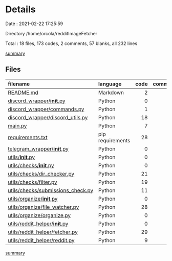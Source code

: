 # Details

Date : 2021-02-22 17:25:59

Directory /home/orcola/redditImageFetcher

Total : 18 files,  173 codes, 2 comments, 57 blanks, all 232 lines

[summary](results.md)

## Files
| filename | language | code | comment | blank | total |
| :--- | :--- | ---: | ---: | ---: | ---: |
| [README.md](/README.md) | Markdown | 2 | 0 | 1 | 3 |
| [discord_wrapper/__init__.py](/discord_wrapper/__init__.py) | Python | 0 | 0 | 1 | 1 |
| [discord_wrapper/commands.py](/discord_wrapper/commands.py) | Python | 1 | 0 | 2 | 3 |
| [discord_wrapper/discord_utils.py](/discord_wrapper/discord_utils.py) | Python | 18 | 0 | 10 | 28 |
| [main.py](/main.py) | Python | 7 | 0 | 5 | 12 |
| [requirements.txt](/requirements.txt) | pip requirements | 28 | 0 | 1 | 29 |
| [telegram_wrapper/__init__.py](/telegram_wrapper/__init__.py) | Python | 0 | 0 | 1 | 1 |
| [utils/__init__.py](/utils/__init__.py) | Python | 0 | 0 | 1 | 1 |
| [utils/checks/__init__.py](/utils/checks/__init__.py) | Python | 0 | 0 | 1 | 1 |
| [utils/checks/dir_checker.py](/utils/checks/dir_checker.py) | Python | 21 | 0 | 3 | 24 |
| [utils/checks/filter.py](/utils/checks/filter.py) | Python | 19 | 0 | 5 | 24 |
| [utils/checks/submissions_check.py](/utils/checks/submissions_check.py) | Python | 11 | 0 | 1 | 12 |
| [utils/organize/__init__.py](/utils/organize/__init__.py) | Python | 0 | 0 | 1 | 1 |
| [utils/organize/file_watcher.py](/utils/organize/file_watcher.py) | Python | 28 | 2 | 11 | 41 |
| [utils/organize/organize.py](/utils/organize/organize.py) | Python | 0 | 0 | 1 | 1 |
| [utils/reddit_helper/__init__.py](/utils/reddit_helper/__init__.py) | Python | 0 | 0 | 1 | 1 |
| [utils/reddit_helper/fetcher.py](/utils/reddit_helper/fetcher.py) | Python | 29 | 0 | 8 | 37 |
| [utils/reddit_helper/reddit.py](/utils/reddit_helper/reddit.py) | Python | 9 | 0 | 3 | 12 |

[summary](results.md)